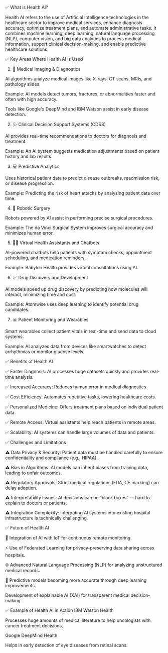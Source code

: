 ✅ What is Health AI?

Health AI refers to the use of Artificial Intelligence technologies in the healthcare sector to improve medical services, enhance diagnosis accuracy, optimize treatment plans, and automate administrative tasks. It combines machine learning, deep learning, natural language processing (NLP), computer vision, and big data analytics to process medical information, support clinical decision-making, and enable predictive healthcare solutions.

✅ Key Areas Where Health AI is Used
1. 🧬 Medical Imaging & Diagnostics

AI algorithms analyze medical images like X-rays, CT scans, MRIs, and pathology slides.

Example: AI models detect tumors, fractures, or abnormalities faster and often with high accuracy.

Tools like Google's DeepMind and IBM Watson assist in early disease detection.

2. 🩺 Clinical Decision Support Systems (CDSS)

AI provides real-time recommendations to doctors for diagnosis and treatment.

Example: An AI system suggests medication adjustments based on patient history and lab results.

3. 💻 Predictive Analytics

Uses historical patient data to predict disease outbreaks, readmission risk, or disease progression.

Example: Predicting the risk of heart attacks by analyzing patient data over time.

4. 🤖 Robotic Surgery

Robots powered by AI assist in performing precise surgical procedures.

Example: The da Vinci Surgical System improves surgical accuracy and minimizes human error.

5. 🧑‍⚕️ Virtual Health Assistants and Chatbots

AI-powered chatbots help patients with symptom checks, appointment scheduling, and medication reminders.

Example: Babylon Health provides virtual consultations using AI.

6. 📈 Drug Discovery and Development

AI models speed up drug discovery by predicting how molecules will interact, minimizing time and cost.

Example: Atomwise uses deep learning to identify potential drug candidates.

7. 📊 Patient Monitoring and Wearables

Smart wearables collect patient vitals in real-time and send data to cloud systems.

Example: AI analyzes data from devices like smartwatches to detect arrhythmias or monitor glucose levels.

✅ Benefits of Health AI

✅ Faster Diagnosis: AI processes huge datasets quickly and provides real-time analysis.

✅ Increased Accuracy: Reduces human error in medical diagnostics.

✅ Cost Efficiency: Automates repetitive tasks, lowering healthcare costs.

✅ Personalized Medicine: Offers treatment plans based on individual patient data.

✅ Remote Access: Virtual assistants help reach patients in remote areas.

✅ Scalability: AI systems can handle large volumes of data and patients.

✅ Challenges and Limitations

⚠️ Data Privacy & Security: Patient data must be handled carefully to ensure confidentiality and compliance (e.g., HIPAA).

⚠️ Bias in Algorithms: AI models can inherit biases from training data, leading to unfair outcomes.

⚠️ Regulatory Approvals: Strict medical regulations (FDA, CE marking) can delay adoption.

⚠️ Interpretability Issues: AI decisions can be “black boxes” — hard to explain to doctors or patients.

⚠️ Integration Complexity: Integrating AI systems into existing hospital infrastructure is technically challenging.

✅ Future of Health AI

🧱 Integration of AI with IoT for continuous remote monitoring.

⚡ Use of Federated Learning for privacy-preserving data sharing across hospitals.

🌐 Advanced Natural Language Processing (NLP) for analyzing unstructured medical records.

🧬 Predictive models becoming more accurate through deep learning improvements.

Development of explainable AI (XAI) for transparent medical decision-making.

✅ Example of Health AI in Action
IBM Watson Health

Processes huge amounts of medical literature to help oncologists with cancer treatment decisions.

Google DeepMind Health

Helps in early detection of eye diseases from retinal scans.
